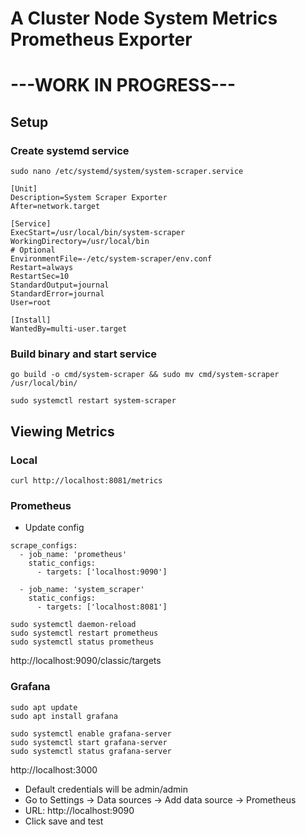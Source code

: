# A Cluster Node System Metrics Prometheus Exporter

# ---WORK IN PROGRESS---
## Setup 
### Create systemd service
`sudo nano /etc/systemd/system/system-scraper.service`
```
[Unit]
Description=System Scraper Exporter
After=network.target

[Service]
ExecStart=/usr/local/bin/system-scraper
WorkingDirectory=/usr/local/bin
# Optional
EnvironmentFile=-/etc/system-scraper/env.conf
Restart=always
RestartSec=10
StandardOutput=journal
StandardError=journal
User=root

[Install]
WantedBy=multi-user.target
```

### Build binary and start service

`go build -o cmd/system-scraper && sudo mv cmd/system-scraper /usr/local/bin/`

`sudo systemctl restart system-scraper`


## Viewing Metrics
### Local
`curl http://localhost:8081/metrics`

### Prometheus
- Update config
```
scrape_configs:
  - job_name: 'prometheus'
    static_configs:
      - targets: ['localhost:9090']

  - job_name: 'system_scraper'
    static_configs:
      - targets: ['localhost:8081']
```

```
sudo systemctl daemon-reload
sudo systemctl restart prometheus
sudo systemctl status prometheus
```
http://localhost:9090/classic/targets


### Grafana

```
sudo apt update
sudo apt install grafana

sudo systemctl enable grafana-server
sudo systemctl start grafana-server
sudo systemctl status grafana-server
```
http://localhost:3000
- Default credentials will be admin/admin
- Go to Settings -> Data sources -> Add data source -> Prometheus
- URL: http://localhost:9090
- Click save and test
